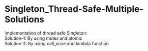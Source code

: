# Singleton_Thread-Safe-Multiple-Solutions
 Implementation of thread safe Singleton:  
 Solution-1:  By using mutex and atomic   
 Solution-2:  By using call_once and lambda function

